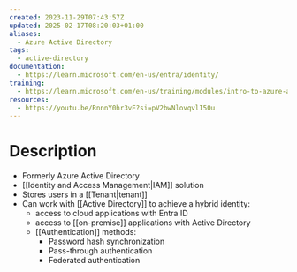 ```yaml
---
created: 2023-11-29T07:43:57Z
updated: 2025-02-17T08:20:03+01:00
aliases:
  - Azure Active Directory
tags:
  - active-directory
documentation:
  - https://learn.microsoft.com/en-us/entra/identity/
training:
  - https://learn.microsoft.com/en-us/training/modules/intro-to-azure-ad/
resources:
  - https://youtu.be/RnnnY0hr3vE?si=pV2bwNlovqvlI50u
---
```

# Description
- Formerly Azure Active Directory
- [[Identity and Access Management|IAM]] solution
- Stores users in a [[Tenant|tenant]]
- Can work with [[Active Directory]] to achieve a hybrid identity:
	- access to cloud applications with Entra ID
	- access to [[on-premise]] applications with Active Directory
	- [[Authentication]] methods:
		- Password hash synchronization
		- Pass-through authentication
		- Federated authentication